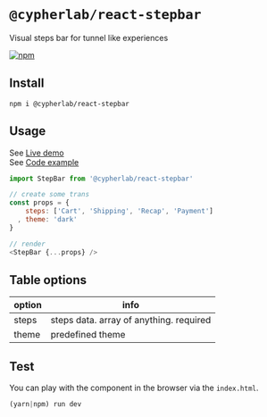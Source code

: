 # `@cypherlab/react-stepbar`


Visual steps bar for tunnel like experiences  

<a href="https://www.npmjs.com/package/@cypherlab/react-stepbar">
  <img alt="npm" src="https://img.shields.io/npm/v/@cypherlab/react-stepbar">
</a>

## Install
```
npm i @cypherlab/react-stepbar
```


## Usage

See [Live demo](https://raw.githack.com/cypherlab/react-stepbar/master/index.html)  
See [Code example](https://github.com/cypherlab/react-stepbar/blob/master/index.html)  

```js
import StepBar from '@cypherlab/react-stepbar'

// create some trans
const props = {
    steps: ['Cart', 'Shipping', 'Recap', 'Payment']
  , theme: 'dark' 
}

// render
<StepBar {...props} />
```



## Table options

| option        | info                                                            |
|---------------|-----------------------------------------------------------------|
| steps         | steps data. array of anything. required                         |
| theme         | predefined theme                                                |



## Test 

You can play with the component in the browser via the `index.html`.

```js
(yarn|npm) run dev
```